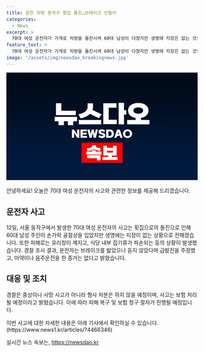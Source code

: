 ```yaml
---
title: 운전 차량 동작구 횟집 돌진…브레이크 안들어
categories:
  - News
excerpt: >
  70대 여성 운전자가 가게로 차량을 돌진시켜 60대 남성이 다쳤지만 생명에 지장은 없는 것으로 알려졌다. 사고는 서울 동작구에서 발생했으며 차량이 횟집으로 돌진하여 유리창이 깨지고 집기류가 파손됐다. 경찰은 운전자가 브레이크를 밟았으나 듣지 않았다고 주장했지만 음주나 마약 사용은 확인되지 않았다고 전했다. 중상이나 사망사고가 아니라 형사 처분은 없으며 보험처리될 예정이라고 밝혔다.
feature_text: >
  70대 여성 운전자가 가게로 차량을 돌진시켜 60대 남성이 다쳤지만 생명에 지장은 없는 것으로 알려졌다. 사고는 서울 동작구에서 발생했으며 차량이 횟집으로 돌진하여 유리창이 깨지고 집기류가 파손됐다. 경찰은 운전자가 브레이크를 밟았으나 듣지 않았다고 주장했지만 음주나 마약 사용은 확인되지 않았다고 전했다. 중상이나 사망사고가 아니라 형사 처분은 없으며 보험처리될 예정이라고 밝혔다.
image: '/assets/img/newsdao_breakingnews.jpg'
---
```


<p><img src="/assets/img/newsdao_breakingnews.jpg" alt="pcversion 속보" /></p>

<p>안녕하세요! 오늘은 70대 여성 운전자의 사고와 관련한 정보를 제공해 드리겠습니다.</p>

<h2 data-ke-size="size26">운전자 사고</h2>

<p data-ke-size="size16">12일, 서울 동작구에서 발생한 70대 여성 운전자의 사고는 횟집으로의 돌진으로 인해 60대 남성 주인이 손가락 골절상을 입었지만 생명에는 지장이 없는 상황으로 전해졌습니다. 또한 피해로는 유리창이 깨지고, 식당 내부 집기류가 파손되는 등의 상황이 발생했습니다. 경찰 조사 결과, 운전자는 브레이크를 밟았으나 듣지 않았다며 급발진을 주장했고, 마약이나 음주운전을 한 증거는 없다고 밝혔습니다.</p>

<h2 data-ke-size="size26">대응 및 조치</h2>

<p data-ke-size="size16">경찰은 중상이나 사망 사고가 아니라 형사 처분은 하지 않을 예정이며, 사고는 보험 처리될 예정이라고 밝혔습니다. 이에 따라 피해 복구 및 보험 청구 절차가 진행될 예정입니다.</p>

<p>이번 사고에 대한 자세한 내용은 아래 기사에서 확인하실 수 있습니다.
(https://www.news1.kr/articles/?4466346)</p>
실시간 뉴스 속보는, <a href="https://newsdao.kr" rel="dofollow">https://newsdao.kr</a>


